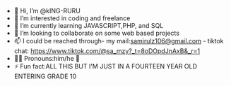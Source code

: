 - 👋 Hi, I’m @kING-RURU
- 👀 I’m interested in coding and freelance 
- 🌱 I’m currently learning JAVASCRIPT,PHP, and SQL
- 💞️ I’m looking to collaborate on some web based projects 
- 📫 I could be reached through- my mail:samirulz106@gmail.com
                               - tiktok chat: https://www.tiktok.com/@sa_mzy?_t=8oDOpdJnAxB&_r=1
- 👨🏿 Pronouns:him/he 👨 
- ⚡ Fun fact:ALL THIS BUT I'M JUST IN A FOURTEEN YEAR OLD ENTERING GRADE 10

<!---
kING-RURU/kING-RURU is a ✨ special ✨ repository because its `README.md` (this file) appears on your GitHub profile.
You can click the Preview link to take a look at your changes.
--->
